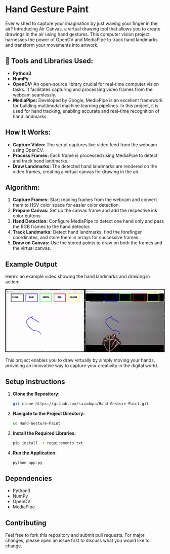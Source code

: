 # Hand Gesture Paint

Ever wished to capture your imagination by just waving your finger in the air? Introducing Air Canvas, a virtual drawing tool that allows you to create drawings in the air using hand gestures. This computer vision project harnesses the power of OpenCV and MediaPipe to track hand landmarks and transform your movements into artwork.

## 🔧 Tools and Libraries Used:

- **Python3**
- **NumPy**
- **OpenCV:** An open-source library crucial for real-time computer vision tasks. It facilitates capturing and processing video frames from the webcam seamlessly.
- **MediaPipe:** Developed by Google, MediaPipe is an excellent framework for building multimodal machine learning pipelines. In this project, it is used for hand tracking, enabling accurate and real-time recognition of hand landmarks.

## How It Works:
- **Capture Video:** The script captures live video feed from the webcam using OpenCV.
- **Process Frames:** Each frame is processed using MediaPipe to detect and track hand landmarks.
- **Draw Landmarks:** The detected hand landmarks are rendered on the video frames, creating a virtual canvas for drawing in the air.

## Algorithm:

1. **Capture Frames:** Start reading frames from the webcam and convert them to HSV color space for easier color detection.
2. **Prepare Canvas:** Set up the canvas frame and add the respective ink color buttons.
3. **Hand Detection:** Configure MediaPipe to detect one hand only and pass the RGB frames to the hand detector.
4. **Track Landmarks:** Detect hand landmarks, find the forefinger coordinates, and store them in arrays for successive frames.
5. **Draw on Canvas:** Use the stored points to draw on both the frames and the virtual canvas.

## Example Output
Here’s an example video showing the hand landmarks and drawing in action:

![Output Video](Output.gif)

This project enables you to draw virtually by simply moving your hands, providing an innovative way to capture your creativity in the digital world.

## Setup Instructions

1. **Clone the Repository:**
   ```bash
   git clone https://github.com/saiadupa/Hand-Gesture-Paint.git
   ```
2. **Navigate to the Project Directory:**
   ```bash
   cd Hand-Gesture-Paint
   ```
3. **Install the Required Libraries:**
   ```bash
   pip install -r requirements.txt
   ```
4. **Run the Application:**
   ```bash
   python app.py
   ```

## Dependencies
- Python3
- NumPy
- OpenCV
- MediaPipe

## Contributing
Feel free to fork this repository and submit pull requests. For major changes, please open an issue first to discuss what you would like to change.
